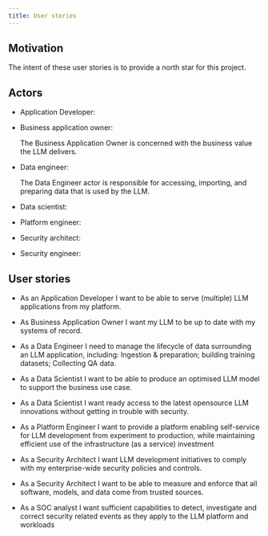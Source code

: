 ```yaml
---
title: User stories
---
```


## Motivation

The intent of these user stories is to provide a north star for this project.

## Actors

- Application Developer:

- Business application owner:

  The Business Application Owner is concerned with the business value the LLM delivers.

- Data engineer:

  The Data Engineer actor is responsible for accessing, importing, and preparing data that is used by the LLM.

- Data scientist:

- Platform engineer:

- Security architect:

- Security engineer:

## User stories

- As an Application Developer I want to be able to serve (multiple) LLM applications from my platform.

- As Business Application Owner I want my LLM to be up to date with my systems of record.

- As a Data Engineer I need to manage the lifecycle of data surrounding an LLM application, including: Ingestion & preparation; building training datasets; Collecting QA data.

- As a Data Scientist I want to be able to produce an optimised LLM model to support the business use case.

- As a Data Scientist I want ready access to the latest opensource LLM innovations without getting in trouble with security.

- As a Platform Engineer I want to provide a platform enabling self-service for LLM development from experiment to production, while maintaining efficient use of the infrastructure (as a service) investment

- As a Security Architect I want LLM development initiatives to comply with my enterprise-wide security policies and controls.

- As a Security Architect I want to be able to measure and enforce that all software, models, and data come from trusted sources.

- As a SOC analyst I want sufficient capabilities to detect, investigate and correct security related events as they apply to the LLM platform and workloads
